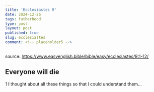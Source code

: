```yaml
---
title: 'Ecclesiastes 9'
date: 2024-12-26
tags: fatherhood
type: post
layout: post
published: true
slug: ecclesiastes
comment: <!-- placeholder5 -->
---
```


source: https://www.easyenglish.bible/bible/easy/ecclesiastes/9:1-12/

Everyone will die
-----------------

1 I thought about all these things so that I could understand them...
